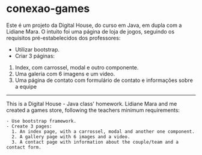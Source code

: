 # conexao-games

Este é um projeto da Digital House, do curso em Java, em dupla com a Lidiane Mara. O intuito foi uma página de loja de jogos, seguindo os requisitos pré-estabelecidos dos professores:

 - Utilizar bootstrap.
 - Criar 3 páginas:
  1. Index, com carrossel, modal e outro componente.
  2. Uma galeria com 6 imagens e um video.
  3. Uma página de contato com formulário de contato e informações sobre a equipe
  
  _______________________________
  
  This is a Digital House - Java class' homework. Lidiane Mara and me created a games store, following the teachers minimum requirements:
  
    - Use bootstrap framework.
    - Create 3 pages:
      1. An index page, with a carrossel, modal and another one component.
      2. A gallery page with 6 images and a video.
      3. A contact page with information about the couple/team and a contact form.
